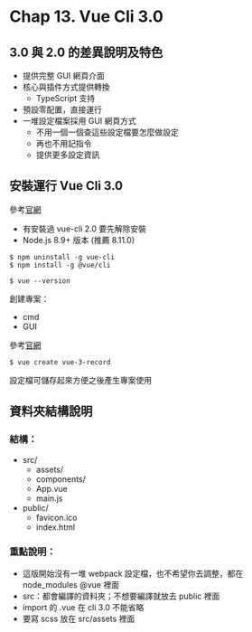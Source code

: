 # Chap 13. Vue Cli 3.0

## 3.0 與 2.0 的差異說明及特色

- 提供完整 GUI 網頁介面
- 核心與插件方式提供轉換
  - TypeScript 支持
- 預設零配置，直接運行
- 一堆設定檔案採用 GUI 網頁方式
  - 不用一個一個查這些設定檔要怎麼做設定
  - 再也不用記指令
  - 提供更多設定資訊

## 安裝運行 Vue Cli 3.0

參考[官網](https://cli.vuejs.org/zh/guide/installation.html)

- 有安裝過 vue-cli 2.0 要先解除安裝
- Node.js 8.9+ 版本 (推薦 8.11.0)

```shell
$ npm uninstall -g vue-cli
$ npm install -g @vue/cli
```

```shell
$ vue --version
```

創建專案：

- cmd
- GUI

參考[官網](https://cli.vuejs.org/zh/guide/creating-a-project.html#vue-create)

```shell
$ vue create vue-3-record
```

設定檔可儲存起來方便之後產生專案使用

## 資料夾結構說明

### 結構：

- src/
  - assets/
  - components/
  - App.vue
  - main.js
- public/
  - favicon.ico
  - index.html

### 重點說明：

- 這版開始沒有一堆 webpack 設定檔，也不希望你去調整，都在 node_modules @vue 裡面
- src：都會編譯的資料夾；不想要編譯就放去 public 裡面
- import 的 .vue 在 cli 3.0 不能省略
- 要寫 scss 放在 src/assets 裡面

